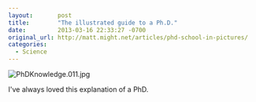 ```yaml
---
layout:       post
title:        "The illustrated guide to a Ph.D."
date:         2013-03-16 22:33:27 -0700
original_url: http://matt.might.net/articles/phd-school-in-pictures/
categories:
  - Science
---
```




 ![PhDKnowledge.011.jpg](/attachments/33fef2267603fbce2935e8fc5eb919ad/image.png) 

 I've always loved this explanation of a PhD.
